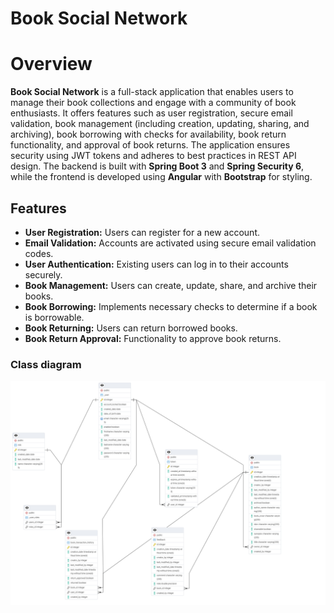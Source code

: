 # Book Social Network

# Overview
**Book Social Network** is a full-stack application that enables users to manage their book collections and engage with a community of book enthusiasts. It offers features such as user registration, secure email validation, book management (including creation, updating, sharing, and archiving), book borrowing with checks for availability, book return functionality, and approval of book returns. The application ensures security using JWT tokens and adheres to best practices in REST API design. The backend is built with **Spring Boot 3** and **Spring Security 6**, while the frontend is developed using **Angular** with **Bootstrap** for styling.

## Features
- **User Registration:** Users can register for a new account.
- **Email Validation:** Accounts are activated using secure email validation codes.
- **User Authentication:** Existing users can log in to their accounts securely.
- **Book Management:** Users can create, update, share, and archive their books.
- **Book Borrowing:** Implements necessary checks to determine if a book is borrowable.
- **Book Returning:** Users can return borrowed books.
- **Book Return Approval:** Functionality to approve book returns.

### Class diagram

![Alt text](docs/Book-network.png)